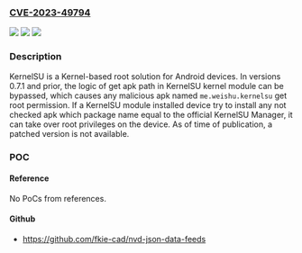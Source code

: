 ### [CVE-2023-49794](https://cve.mitre.org/cgi-bin/cvename.cgi?name=CVE-2023-49794)
![](https://img.shields.io/static/v1?label=Product&message=KernelSU&color=blue)
![](https://img.shields.io/static/v1?label=Version&message=%3D%20%3C%3D%200.7.1%20&color=brighgreen)
![](https://img.shields.io/static/v1?label=Vulnerability&message=CWE-290%3A%20Authentication%20Bypass%20by%20Spoofing&color=brighgreen)

### Description

KernelSU is a Kernel-based root solution for Android devices. In versions 0.7.1 and prior, the logic of get apk path in KernelSU kernel module can be bypassed, which causes any malicious apk named `me.weishu.kernelsu` get root permission. If a KernelSU module installed device try to install any not checked apk which package name equal to the official KernelSU Manager, it can take over root privileges on the device. As of time of publication, a patched version is not available.

### POC

#### Reference
No PoCs from references.

#### Github
- https://github.com/fkie-cad/nvd-json-data-feeds

